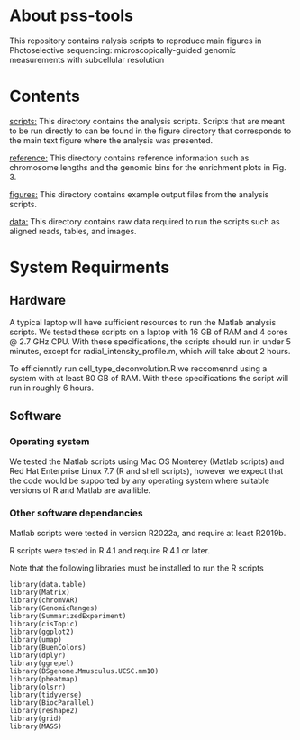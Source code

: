 # About pss-tools
This repository contains nalysis scripts to reproduce main figures in Photoselective sequencing: microscopically-guided genomic measurements with subcellular resolution

# Contents
[scripts:](https://github.com/sarahmangiameli/pss-tools/tree/main/scripts) This directory contains the analysis scripts. Scripts that are meant to be run directly to can be found in the figure directory that corresponds to the main text figure where the analysis was presented.

[reference:](https://github.com/sarahmangiameli/pss-tools/tree/main/reference) This directory contains reference information such as chromosome lengths and the genomic bins for the enrichment plots in Fig. 3.

[figures:](https://github.com/sarahmangiameli/pss-tools/tree/main/figures) This directory contains example output files from the analysis scripts.

[data:](https://github.com/sarahmangiameli/pss-tools/tree/main/data) This directory contains raw data required to run the scripts such as aligned reads, tables, and images.

# System Requirments

## Hardware
A typical laptop will have sufficient resources to run the Matlab analysis scripts. We tested these scripts on a laptop with 16 GB of RAM and 4 cores @ 2.7 GHz CPU. With these specifications, the scripts should run in under 5 minutes, except for radial_intensity_profile.m, which will take about 2 hours. 

To efficienntly run cell_type_deconvolution.R we reccomennd using a system with at least 80 GB of RAM. With these specifications the script will run in roughly 6 hours. 

## Software

### Operating system 
We tested the Matlab scripts using Mac OS Monterey (Matlab scripts) and Red Hat Enterprise Linux 7.7 (R and shell scripts), however we expect that the code would be supported by any operating system where suitable versions of R and Matlab are availible. 

### Other software dependancies
Matlab scripts were tested in version R2022a, and require at least R2019b. 

R scripts were tested in R 4.1 and require R 4.1 or later.

Note that the following libraries must be installed to run the R scripts

```
library(data.table)
library(Matrix)
library(chromVAR)
library(GenomicRanges)
library(SummarizedExperiment)
library(cisTopic)
library(ggplot2)
library(umap)
library(BuenColors)
library(dplyr)
library(ggrepel)
library(BSgenome.Mmusculus.UCSC.mm10)
library(pheatmap)
library(olsrr)
library(tidyverse)
library(BiocParallel)
library(reshape2)
library(grid)
library(MASS)
```



